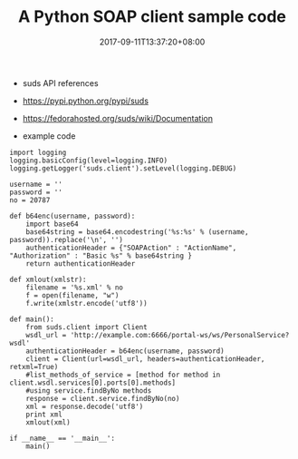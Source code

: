 ﻿---
title: "A Python SOAP client sample code"
date: 2017-09-11T13:37:20+08:00
tags: [ "Development" ]
categories: [ "Python" ]
draft: true
---

- suds API references
 - https://pypi.python.org/pypi/suds
 - https://fedorahosted.org/suds/wiki/Documentation


- example code

```
import logging
logging.basicConfig(level=logging.INFO)
logging.getLogger('suds.client').setLevel(logging.DEBUG)

username = ''
password = ''
no = 20787

def b64enc(username, password):
    import base64
    base64string = base64.encodestring('%s:%s' % (username, password)).replace('\n', '')
    authenticationHeader = {"SOAPAction" : "ActionName", "Authorization" : "Basic %s" % base64string }
    return authenticationHeader

def xmlout(xmlstr):
    filename = '%s.xml' % no
    f = open(filename, "w")
    f.write(xmlstr.encode('utf8'))

def main():
    from suds.client import Client
    wsdl_url = 'http://example.com:6666/portal-ws/ws/PersonalService?wsdl'
    authenticationHeader = b64enc(username, password)
    client = Client(url=wsdl_url, headers=authenticationHeader, retxml=True)
    #list_methods_of_service = [method for method in client.wsdl.services[0].ports[0].methods]
    #using service.findByNo methods
    response = client.service.findByNo(no)
    xml = response.decode('utf8')
    print xml
    xmlout(xml)

if __name__ == '__main__':
    main()
```